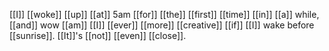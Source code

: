 [[I]] [[woke]] [[up]] [[at]] 5am [[for]] [[the]] [[first]] [[time]] [[in]] [[a]] while, [[and]] wow [[am]] [[I]] [[ever]] [[more]] [[creative]] [[if]] [[I]] wake before [[sunrise]]. [[It]]'s [[not]] [[even]] [[close]]. 
